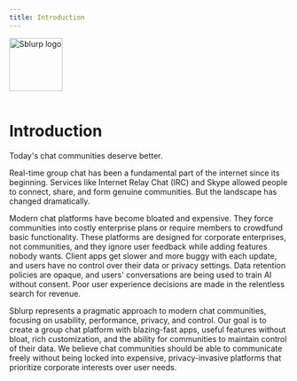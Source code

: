 ```yaml
---
title: Introduction
---
```


<img src="/images/sblurp-logo-512px.png" alt="Sblurp logo" style="width: 96px; height: 96px; margin-bottom: 16px;" />

# Introduction

Today's chat communities deserve better.

Real-time group chat has been a fundamental part of the internet since its beginning. Services like Internet Relay Chat (IRC) and Skype allowed people to connect, share, and form genuine communities. But the landscape has changed dramatically.

Modern chat platforms have become bloated and expensive. They force communities into costly enterprise plans or require members to crowdfund basic functionality. These platforms are designed for corporate enterprises, not communities, and they ignore user feedback while adding features nobody wants. Client apps get slower and more buggy with each update, and users have no control over their data or privacy settings. Data retention policies are opaque, and users' conversations are being used to train AI without consent. Poor user experience decisions are made in the relentless search for revenue.

Sblurp represents a pragmatic approach to modern chat communities, focusing on usability, performance, privacy, and control. Our goal is to create a group chat platform with blazing-fast apps, useful features without bloat, rich customization, and the ability for communities to maintain control of their data. We believe chat communities should be able to communicate freely without being locked into expensive, privacy-invasive platforms that prioritize corporate interests over user needs.

